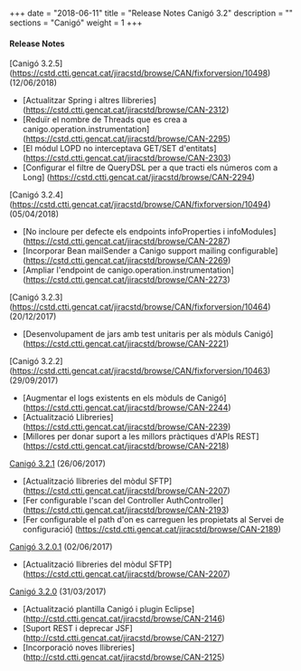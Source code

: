+++
date        = "2018-06-11"
title       = "Release Notes Canigó 3.2"
description = ""
sections    = "Canigó"
weight      = 1
+++

#### Release Notes

[Canigó 3.2.5] (https://cstd.ctti.gencat.cat/jiracstd/browse/CAN/fixforversion/10498) (12/06/2018)

- [Actualitzar Spring i altres llibreries] (https://cstd.ctti.gencat.cat/jiracstd/browse/CAN-2312)
- [Reduïr el nombre de Threads que es crea a canigo.operation.instrumentation] (https://cstd.ctti.gencat.cat/jiracstd/browse/CAN-2295)
- [El módul LOPD no interceptava GET/SET d'entitats] (https://cstd.ctti.gencat.cat/jiracstd/browse/CAN-2303)
- [Configurar el filtre de QueryDSL per a que tracti els números com a Long] (https://cstd.ctti.gencat.cat/jiracstd/browse/CAN-2294)

[Canigó 3.2.4] (https://cstd.ctti.gencat.cat/jiracstd/browse/CAN/fixforversion/10494) (05/04/2018)

- [No incloure per defecte els endpoints infoProperties i infoModules] (https://cstd.ctti.gencat.cat/jiracstd/browse/CAN-2287)
- [Incorporar Bean mailSender a Canigo support mailing configurable] (https://cstd.ctti.gencat.cat/jiracstd/browse/CAN-2269)
- [Ampliar l'endpoint de canigo.operation.instrumentation] (https://cstd.ctti.gencat.cat/jiracstd/browse/CAN-2273)
	
[Canigó 3.2.3] (https://cstd.ctti.gencat.cat/jiracstd/browse/CAN/fixforversion/10464) (20/12/2017)

- [Desenvolupament de jars amb test unitaris per als mòduls Canigó] (https://cstd.ctti.gencat.cat/jiracstd/browse/CAN-2221)

[Canigó 3.2.2] (https://cstd.ctti.gencat.cat/jiracstd/browse/CAN/fixforversion/10463) (29/09/2017)

- [Augmentar el logs existents en els mòduls de Canigó] (https://cstd.ctti.gencat.cat/jiracstd/browse/CAN-2244)
- [Actualització Llibreries] (https://cstd.ctti.gencat.cat/jiracstd/browse/CAN-2239)
- [Millores per donar suport a les millors pràctiques d'APIs REST] (https://cstd.ctti.gencat.cat/jiracstd/browse/CAN-2218)

[Canigó 3.2.1](https://cstd.ctti.gencat.cat/jiracstd/browse/CAN/fixforversion/10461) (26/06/2017)

- [Actualització llibreries del mòdul SFTP] (https://cstd.ctti.gencat.cat/jiracstd/browse/CAN-2207)
- [Fer configurable l'scan del Controller AuthController] (https://cstd.ctti.gencat.cat/jiracstd/browse/CAN-2193)
- [Fer configurable el path d'on es carreguen les propietats al Servei de configuració] (https://cstd.ctti.gencat.cat/jiracstd/browse/CAN-2189)

[Canigó 3.2.0.1](https://cstd.ctti.gencat.cat/jiracstd/browse/CAN/fixforversion/10462) (02/06/2017)

- [Actualització llibreries del mòdul SFTP] (https://cstd.ctti.gencat.cat/jiracstd/browse/CAN-2207)

[Canigó 3.2.0](http://cstd.ctti.gencat.cat/jiracstd/browse/CAN/fixforversion/10450) (31/03/2017)

- [Actualització plantilla Canigó i plugin Eclipse] (http://cstd.ctti.gencat.cat/jiracstd/browse/CAN-2146)
- [Suport REST i deprecar JSF] (http://cstd.ctti.gencat.cat/jiracstd/browse/CAN-2127)
- [Incorporació noves llibreries] (http://cstd.ctti.gencat.cat/jiracstd/browse/CAN-2125)
















